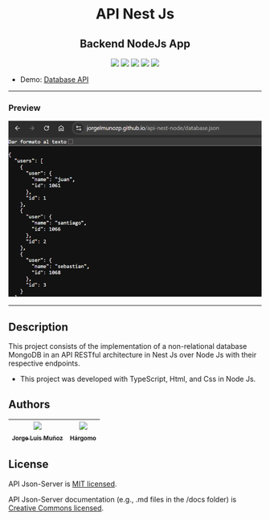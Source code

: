 <h1 align="center">API Nest Js </h1>
<h2 align="center">Backend NodeJs App </h2>

<p align="center">
  <img src="https://img.shields.io/badge/NodeJs-43853d">
  <img src="https://img.shields.io/badge/JavaScript-f1e05a">
  <img src="https://img.shields.io/badge/Html-e34c26">
  <img src="https://img.shields.io/badge/Css-563d7c">
  <img src="https://img.shields.io/badge/status-close-ff3333">
</p>

* Demo: [Database API](https://jorgelmunozp.github.io/api-nest-node/data.json)


***

### Preview
![Preview](/docs/preview.png)

***

## Description

This project consists of the implementation of a non-relational database MongoDB in an API RESTful architecture in Nest Js over Node Js with their respective endpoints.

* This project was developed with TypeScript, Html, and Css in Node Js.

## Authors

| [<img src="https://avatars.githubusercontent.com/u/101136356?s=400&v=4" width=115><br><sub>Jorge Luis Muñoz</sub>](https://github.com/jorgelmunozp) | [<img src="https://avatars.githubusercontent.com/u/109540980?v=4" width=115><br><sub>Hárgomo</sub>](https://github.com/hargomo) |
| :---: | :---: |

## License

API Json-Server is [MIT licensed](/docs/LICENSE.txt).

API Json-Server documentation (e.g., .md files in the /docs folder) is [Creative Commons licensed](/docs/LICENSE-docs.txt).
